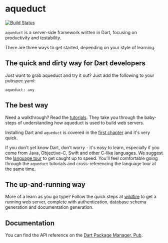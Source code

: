 # aqueduct

[![Build Status](https://travis-ci.org/stablekernel/aqueduct.svg?branch=master)](https://travis-ci.com/stablekernel/aqueduct)

`aqueduct` is a server-side framework written in Dart, focusing on productivity and testability.

There are three ways to get started, depending on your style of learning.

## The quick and dirty way for Dart developers

Just want to grab aqueduct and try it out? Just add the following to your pubspec.yaml:

```
aqueduct: any
```

## The best way

Need a walkthrough? Read the [tutorials](http://stablekernel.github.io/aqueduct/). They take you through the baby-steps of understanding how aqueduct is used to build web servers.

Installing Dart and `aqueduct` is covered in the [first chapter](http://stablekernel.github.io/aqueduct/tut/getting-started.html) and it's very quick.

If you don't yet know Dart, don't worry - it's easy to learn, especially if you come from Java, Objective-C, Swift and other C-like languages. We suggest the [language tour](https://www.dartlang.org/docs/dart-up-and-running/ch02.html) to get caught up to speed. You'll feel comfortable going through the `aqueduct` tutorials and cross-referencing the language tour at the same time.

## The up-and-running way

More of a learn as you go type? Follow the quick steps at [wildfire](https://github.com/stablekernel/wildfire) to get a running web server, complete with authentication, database schema generation and documentation generation. 

## Documentation

You can find the API reference on the [Dart Package Manager, Pub](https://pub.dartlang.org/packages/aqueduct).
